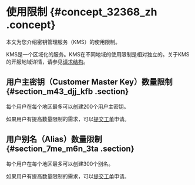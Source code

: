 # 使用限制 {#concept_32368_zh .concept}

本文为您介绍密钥管理服务（KMS）的使用限制。

KMS是一个区域化的服务。KMS在不同地域的使用限制是相对独立的。关于KMS的开服地域详情，请参见[请求结构](../../../../cn.zh-CN/API参考/调用方式/请求结构.md#)。

## 用户主密钥（Customer Master Key）数量限制 {#section_m43_djj_kfb .section}

每个用户在每个地区最多可以创建200个用户主密钥。

如果用户有提高数量限制的需求，可以[提交工单](https://selfservice.console.aliyun.com/ticket/createIndex.htm)申请。

## 用户别名（Alias）数量限制 {#section_7me_m6n_3ta .section}

每个用户在每个地区最多可以创建300个别名。

如果用户有提高数量限制的需求，可以[提交工单](https://selfservice.console.aliyun.com/ticket/createIndex.htm)申请。

